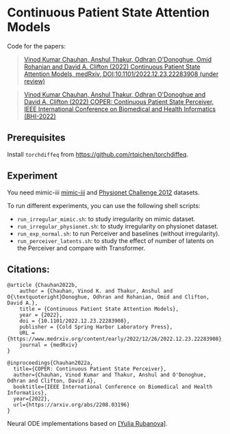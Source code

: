 # Continuous Patient State Attention Models

Code for the papers:
> [Vinod Kumar Chauhan, Anshul Thakur, Odhran O'Donoghue, Omid Rohanian and David A. Clifton (2022) Continuous Patient State Attention Models, medRxiv, DOI:10.1101/2022.12.23.22283908 (under review)](https://www.medrxiv.org/content/10.1101/2022.12.23.22283908v1)

> [Vinod Kumar Chauhan, Anshul Thakur, Odhran O'Donoghue and David A. Clifton (2022) COPER: Continuous Patient State Perceiver, IEEE International Conference on Biomedical and Health Informatics (BHI-2022)](https://arxiv.org/abs/2208.03196)

## Prerequisites

Install `torchdiffeq` from https://github.com/rtqichen/torchdiffeq.

## Experiment

You need mimic-iii [mimic-iii](https://github.com/YerevaNN/mimic3-benchmarks) and [Physionet Challenge 2012](https://physionet.org/content/challenge-2012/1.0.0/) datasets.

To run different experiments, you can use the following shell scripts:
* ```run_irregular_mimic.sh```: to study irregularity on mimic dataset.
* ```run_irregular_physionet.sh```: to study irregularity on physionet dataset.
* ```run_exp_normal.sh```: to run Perceiver and baselines (without irregularity).
* ```run_perceiver_latents.sh```: to study the effect of number of latents on the Perceiver and compare with Transformer.

## Citations:
```
@article {Chauhan2022b,
	author = {Chauhan, Vinod K. and Thakur, Anshul and O{\textquoteright}Donoghue, Odhran and Rohanian, Omid and Clifton, David A.},
	title = {Continuous Patient State Attention Models},
	year = {2022},
	doi = {10.1101/2022.12.23.22283908},
	publisher = {Cold Spring Harbor Laboratory Press},
	URL = {https://www.medrxiv.org/content/early/2022/12/26/2022.12.23.22283908},
	journal = {medRxiv}
}

@inproceedings{Chauhan2022a,
  title={COPER: Continuous Patient State Perceiver},
  author={Chauhan, Vinod Kumar and Thakur, Anshul and O'Donoghue, Odhran and Clifton, David A},
  booktitle={IEEE International Conference on Biomedical and Health Informatics},
  year={2022},
  url={https://arxiv.org/abs/2208.03196}
}
```

Neural ODE implementations based on [[Yulia Rubanova]](https://github.com/YuliaRubanova/latent_ode).
